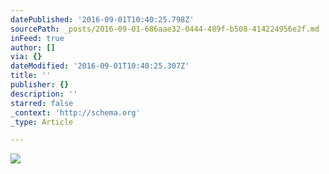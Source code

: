 ```yaml
---
datePublished: '2016-09-01T10:40:25.798Z'
sourcePath: _posts/2016-09-01-686aae32-0444-489f-b508-414224956e2f.md
inFeed: true
author: []
via: {}
dateModified: '2016-09-01T10:40:25.307Z'
title: ''
publisher: {}
description: ''
starred: false
_context: 'http://schema.org'
_type: Article

---
```

![](https://the-grid-user-content.s3-us-west-2.amazonaws.com/deac7f07-45ac-4620-a569-f242e520379b.jpg)